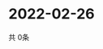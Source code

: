 # 2022-02-26
  共 0条

  <!-- BEGIN -->
  <!-- 最后更新时间Sat Feb 26 2022 21:04:45 GMT+0000 (Coordinated Universal Time) -->
  
  <!-- END -->
  
  